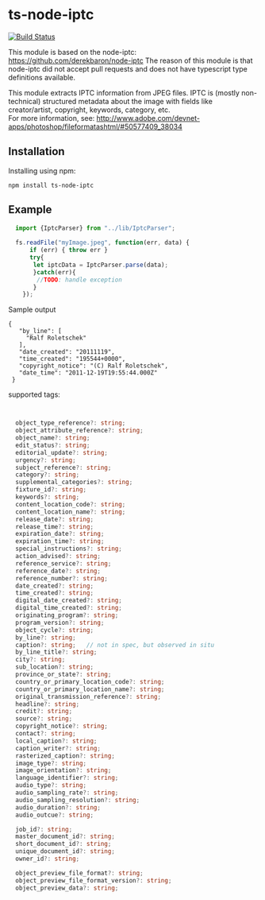 # ts-node-iptc

[![Build Status](https://travis-ci.org/bpatrik/ts-node-iptc.svg?branch=master)](https://travis-ci.org/bpatrik/ts-node-iptc)

This module is based on the node-iptc: https://github.com/derekbaron/node-iptc
The reason of this module is that node-iptc did not accept pull requests and does not have typescript type definitions available.

This module extracts IPTC information from JPEG files. 
IPTC is (mostly non-technical) structured metadata about the image with fields like creator/artist, copyright, keywords, category, etc.  
For more information, see: http://www.adobe.com/devnet-apps/photoshop/fileformatashtml/#50577409_38034

## Installation

Installing using npm:

    npm install ts-node-iptc
    
## Example

```typescript
  import {IptcParser} from "../lib/IptcParser";
  
  fs.readFile("myImage.jpeg", function(err, data) {
      if (err) { throw err }
      try{
       let iptcData = IptcParser.parse(data);
       }catch(err){
        //TODO: handle exception
       }
    });
```

Sample output
```
{
   "by_line": [
     "Ralf Roletschek"
   ],
   "date_created": "20111119",
   "time_created": "195544+0000",
   "copyright_notice": "(C) Ralf Roletschek",
   "date_time": "2011-12-19T19:55:44.000Z"
 }
```

supported tags:
```typescript


  object_type_reference?: string;
  object_attribute_reference?: string;
  object_name?: string;
  edit_status?: string;
  editorial_update?: string;
  urgency?: string;
  subject_reference?: string;
  category?: string;
  supplemental_categories?: string;
  fixture_id?: string;
  keywords?: string;
  content_location_code?: string;
  content_location_name?: string;
  release_date?: string;
  release_time?: string;
  expiration_date?: string;
  expiration_time?: string;
  special_instructions?: string;
  action_advised?: string;
  reference_service?: string;
  reference_date?: string;
  reference_number?: string;
  date_created?: string;
  time_created?: string;
  digital_date_created?: string;
  digital_time_created?: string;
  originating_program?: string;
  program_version?: string;
  object_cycle?: string;
  by_line?: string;
  caption?: string;   // not in spec, but observed in situ
  by_line_title?: string;
  city?: string;
  sub_location?: string;
  province_or_state?: string;
  country_or_primary_location_code?: string;
  country_or_primary_location_name?: string;
  original_transmission_reference?: string;
  headline?: string;
  credit?: string;
  source?: string;
  copyright_notice?: string;
  contact?: string;
  local_caption?: string;
  caption_writer?: string;
  rasterized_caption?: string;
  image_type?: string;
  image_orientation?: string;
  language_identifier?: string;
  audio_type?: string;
  audio_sampling_rate?: string;
  audio_sampling_resolution?: string;
  audio_duration?: string;
  audio_outcue?: string;

  job_id?: string;
  master_document_id?: string;
  short_document_id?: string;
  unique_document_id?: string;
  owner_id?: string;

  object_preview_file_format?: string;
  object_preview_file_format_version?: string;
  object_preview_data?: string;
```

